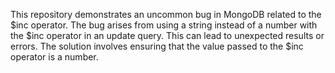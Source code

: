 This repository demonstrates an uncommon bug in MongoDB related to the $inc operator. The bug arises from using a string instead of a number with the $inc operator in an update query. This can lead to unexpected results or errors.  The solution involves ensuring that the value passed to the $inc operator is a number.